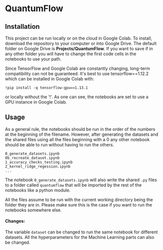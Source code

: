 # QuantumFlow

## Installation
This project can be run locally or on the cloud in Google Colab. To install, download the repository to your computer or into Google Drive. The default folder on Google Drive is **Projects/QuantumFlow**. If you want to save if in any other folder you will have to change the first code cells in the notebooks to use your path.

Since TensorFlow and Google Colab are constantly changing, long-term compatibility can not be guaranteed. It's best to use tensorflow==1.12.2 which can be installed in Google Colab with:

```
!pip install -q tensorflow-gpu==1.13.1
```
or locally without the '!'. As one can see, the notebooks are set to use a GPU instance in Google Colab.

## Usage

As a general rule, the notebooks should be run in the order of the numbers at the beginning of the filename. However, after generating the datasets and the shared files using all the files beginning with a 0 any other notebook should be able to run without having to run the others.

```
0_generate_datasets.ipynb
0b_recreate_dataset.ipynb
1_accuracy_checks_testing.ipynb
2_kernel_ridge_regession.ipynb
...
```
The notebook `0_generate_datasets.ipynb` will also write the shared `.py` files to a folder called `quantumflow` that will be imported by the rest of the notebooks like a python module.

All the files assume to be run with the current working directory being the folder they are in. Please make sure this is the case if you want to run the notebooks somewhere else.

#### Changes:
The variable `dataset` can be changed to run the same notebook for different datasets. All the hyperparameters for the Machine Learning parts can also be changed. 
